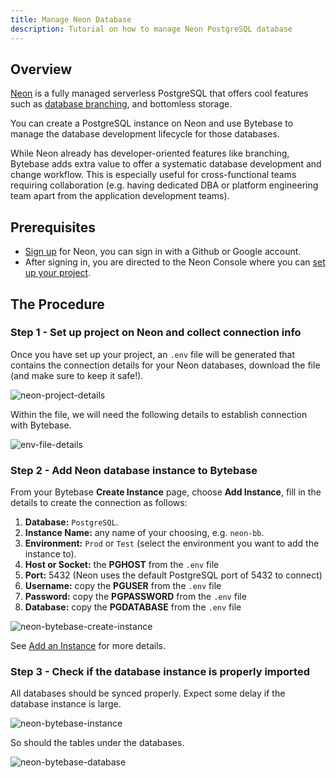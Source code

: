 ```yaml
---
title: Manage Neon Database
description: Tutorial on how to manage Neon PostgreSQL database
---
```


## Overview

[Neon](https://neon.tech/) is a fully managed serverless PostgreSQL that offers cool features such as [database branching](https://neon.tech/docs/introduction/branching/), and bottomless storage.

You can create a PostgreSQL instance on Neon and use Bytebase to manage the database development lifecycle for those databases.

While Neon already has developer-oriented features like branching, Bytebase adds extra value to offer a systematic database development and change workflow. This is especially useful for cross-functional teams requiring collaboration (e.g. having dedicated DBA or platform engineering team apart from the application development teams).

## Prerequisites

- [Sign up](https://console.neon.tech/) for Neon, you can sign in with a Github or Google account.
- After signing in, you are directed to the Neon Console where you can [set up your project](https://neon.tech/docs/get-started-with-neon/setting-up-a-project/).

## The Procedure

### Step 1 - Set up project on Neon and collect connection info

Once you have set up your project, an `.env` file will be generated that contains the connection details for your Neon databases, download the file (and make sure to keep it safe!).

![neon-project-details](/content/docs/how-to/integrations/neon-project-details.webp)

Within the file, we will need the following details to establish connection with Bytebase.

![env-file-details](/content/docs/how-to/integrations/neon-env-file-details.webp)

### Step 2 - Add Neon database instance to Bytebase

From your Bytebase **Create Instance** page, choose **Add Instance**, fill in the details to create the connection as follows:

1. **Database:** `PostgreSQL`.
2. **Instance Name:** any name of your choosing, e.g. `neon-bb`.
3. **Environment:** `Prod` or `Test` (select the environment you want to add the instance to).
4. **Host or Socket:** the **PGHOST** from the `.env` file
5. **Port:** 5432 (Neon uses the default PostgreSQL port of 5432 to connect)
6. **Username:** copy the **PGUSER** from the `.env` file
7. **Password:** copy the **PGPASSWORD** from the `.env` file
8. **Database:** copy the **PGDATABASE** from the `.env` file

![neon-bytebase-create-instance](/content/docs/how-to/integrations/neon-bytebase-create-instance.webp)

See [Add an Instance](/docs/get-started/configure-workspace/add-an-instance) for more details.

### Step 3 - Check if the database instance is properly imported

All databases should be synced properly. Expect some delay if the database instance is large.

![neon-bytebase-instance](/content/docs/how-to/integrations/neon-bytebase-instance.webp)

So should the tables under the databases.

![neon-bytebase-database](/content/docs/how-to/integrations/neon-bytebase-database.webp)